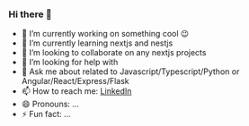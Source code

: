 ### Hi there 👋

- 🔭 I’m currently working on something cool 😉
- 🌱 I’m currently learning nextjs and nestjs
- 👯 I’m looking to collaborate on any nextjs projects
- 🤔 I’m looking for help with 
- 💬 Ask me about related to Javascript/Typescript/Python or Angular/React/Express/Flask
- 📫 How to reach me: <a href='https://www.linkedin.com/in/gokul-ramakrishnann/' >LinkedIn</a>
- 😄 Pronouns: ...
- ⚡ Fun fact: ...

